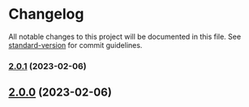 # Changelog

All notable changes to this project will be documented in this file. See [standard-version](https://github.com/conventional-changelog/standard-version) for commit guidelines.

### [2.0.1](https://github.com/LightAPIs/tidier-bookmark-next/compare/v2.0.0...v2.0.1) (2023-02-06)

## [2.0.0](https://github.com/LightAPIs/tidier-bookmark-next/compare/v0.1.0...v2.0.0) (2023-02-06)
